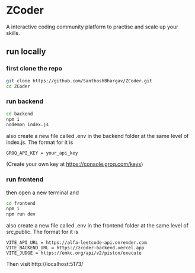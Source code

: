 
# ZCoder

A interactive coding community platform to practise and scale up your skills.

## run locally
### first clone the repo
``` bash
git clone https://github.com/SanthoshBhargav/ZCoder.git
cd ZCoder
```
### run backend
``` bash
cd backend
npm i 
nodemon index.js
```
also create a new file called .env in the backend folder at the same level of index.js. The format for it is
```
GROQ_API_KEY = your_api_key
```
(Create your own key at https://console.groq.com/keys)

### run frontend
then open a new terminal and
```bash
cd frontend
npm i
npm run dev
```
also create a new file called .env in the frontend folder at the same level of src,public. The format for it is
```
VITE_API_URL = https://alfa-leetcode-api.onrender.com
VITE_BACKEND_URL = https://zcoder-backend.vercel.app
VITE_JUDGE = https://emkc.org/api/v2/piston/execute
```
Then visit http://localhost:5173/

